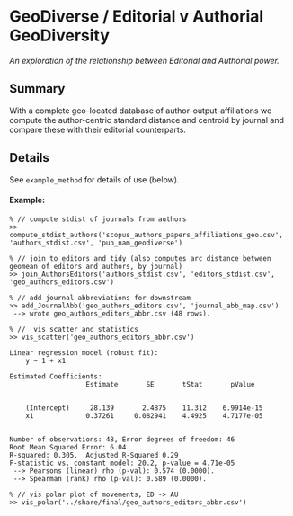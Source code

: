 # GeoDiverse / Editorial v Authorial GeoDiversity
_An exploration of the relationship between Editorial and Authorial power._

## Summary
With a complete geo-located database of author-output-affiliations we compute the author-centric standard distance and centroid by journal and compare these with their editorial counterparts.

## Details
See `example_method` for details of use (below).

#### Example:
```
% // compute stdist of journals from authors
>> compute_stdist_authors('scopus_authors_papers_affiliations_geo.csv', 'authors_stdist.csv', 'pub_nam_geodiverse')

% // join to editors and tidy (also computes arc distance between geomean of editors and authors, by journal)
>> join_AuthorsEditors('authors_stdist.csv', 'editors_stdist.csv', 'geo_authors_editors.csv')

% // add journal abbreviations for downstream
>> add_JournalAbb('geo_authors_editors.csv', 'journal_abb_map.csv')
 --> wrote geo_authors_editors_abbr.csv (48 rows).

% //  vis scatter and statistics
>> vis_scatter('geo_authors_editors_abbr.csv')

Linear regression model (robust fit):
    y ~ 1 + x1

Estimated Coefficients:
                   Estimate       SE       tStat       pValue  
                   ________    ________    ______    __________

    (Intercept)     28.139       2.4875    11.312    6.9914e-15
    x1             0.37261     0.082941    4.4925    4.7177e-05


Number of observations: 48, Error degrees of freedom: 46
Root Mean Squared Error: 6.04
R-squared: 0.305,  Adjusted R-Squared 0.29
F-statistic vs. constant model: 20.2, p-value = 4.71e-05
 --> Pearsons (linear) rho (p-val): 0.574 (0.0000).
 --> Spearman (rank) rho (p-val): 0.589 (0.0000).

% // vis polar plot of movements, ED -> AU
>> vis_polar('../share/final/geo_authors_editors_abbr.csv')

```

